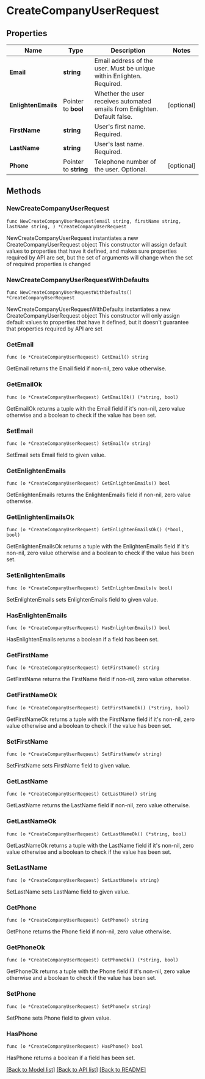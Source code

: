 # CreateCompanyUserRequest

## Properties

Name | Type | Description | Notes
------------ | ------------- | ------------- | -------------
**Email** | **string** | Email address of the user. Must be unique within Enlighten. Required. | 
**EnlightenEmails** | Pointer to **bool** | Whether the user receives automated emails from Enlighten. Default false. | [optional] 
**FirstName** | **string** | User&#39;s first name. Required. | 
**LastName** | **string** | User&#39;s last name. Required. | 
**Phone** | Pointer to **string** | Telephone number of the user. Optional. | [optional] 

## Methods

### NewCreateCompanyUserRequest

`func NewCreateCompanyUserRequest(email string, firstName string, lastName string, ) *CreateCompanyUserRequest`

NewCreateCompanyUserRequest instantiates a new CreateCompanyUserRequest object
This constructor will assign default values to properties that have it defined,
and makes sure properties required by API are set, but the set of arguments
will change when the set of required properties is changed

### NewCreateCompanyUserRequestWithDefaults

`func NewCreateCompanyUserRequestWithDefaults() *CreateCompanyUserRequest`

NewCreateCompanyUserRequestWithDefaults instantiates a new CreateCompanyUserRequest object
This constructor will only assign default values to properties that have it defined,
but it doesn't guarantee that properties required by API are set

### GetEmail

`func (o *CreateCompanyUserRequest) GetEmail() string`

GetEmail returns the Email field if non-nil, zero value otherwise.

### GetEmailOk

`func (o *CreateCompanyUserRequest) GetEmailOk() (*string, bool)`

GetEmailOk returns a tuple with the Email field if it's non-nil, zero value otherwise
and a boolean to check if the value has been set.

### SetEmail

`func (o *CreateCompanyUserRequest) SetEmail(v string)`

SetEmail sets Email field to given value.


### GetEnlightenEmails

`func (o *CreateCompanyUserRequest) GetEnlightenEmails() bool`

GetEnlightenEmails returns the EnlightenEmails field if non-nil, zero value otherwise.

### GetEnlightenEmailsOk

`func (o *CreateCompanyUserRequest) GetEnlightenEmailsOk() (*bool, bool)`

GetEnlightenEmailsOk returns a tuple with the EnlightenEmails field if it's non-nil, zero value otherwise
and a boolean to check if the value has been set.

### SetEnlightenEmails

`func (o *CreateCompanyUserRequest) SetEnlightenEmails(v bool)`

SetEnlightenEmails sets EnlightenEmails field to given value.

### HasEnlightenEmails

`func (o *CreateCompanyUserRequest) HasEnlightenEmails() bool`

HasEnlightenEmails returns a boolean if a field has been set.

### GetFirstName

`func (o *CreateCompanyUserRequest) GetFirstName() string`

GetFirstName returns the FirstName field if non-nil, zero value otherwise.

### GetFirstNameOk

`func (o *CreateCompanyUserRequest) GetFirstNameOk() (*string, bool)`

GetFirstNameOk returns a tuple with the FirstName field if it's non-nil, zero value otherwise
and a boolean to check if the value has been set.

### SetFirstName

`func (o *CreateCompanyUserRequest) SetFirstName(v string)`

SetFirstName sets FirstName field to given value.


### GetLastName

`func (o *CreateCompanyUserRequest) GetLastName() string`

GetLastName returns the LastName field if non-nil, zero value otherwise.

### GetLastNameOk

`func (o *CreateCompanyUserRequest) GetLastNameOk() (*string, bool)`

GetLastNameOk returns a tuple with the LastName field if it's non-nil, zero value otherwise
and a boolean to check if the value has been set.

### SetLastName

`func (o *CreateCompanyUserRequest) SetLastName(v string)`

SetLastName sets LastName field to given value.


### GetPhone

`func (o *CreateCompanyUserRequest) GetPhone() string`

GetPhone returns the Phone field if non-nil, zero value otherwise.

### GetPhoneOk

`func (o *CreateCompanyUserRequest) GetPhoneOk() (*string, bool)`

GetPhoneOk returns a tuple with the Phone field if it's non-nil, zero value otherwise
and a boolean to check if the value has been set.

### SetPhone

`func (o *CreateCompanyUserRequest) SetPhone(v string)`

SetPhone sets Phone field to given value.

### HasPhone

`func (o *CreateCompanyUserRequest) HasPhone() bool`

HasPhone returns a boolean if a field has been set.


[[Back to Model list]](../README.md#documentation-for-models) [[Back to API list]](../README.md#documentation-for-api-endpoints) [[Back to README]](../README.md)


